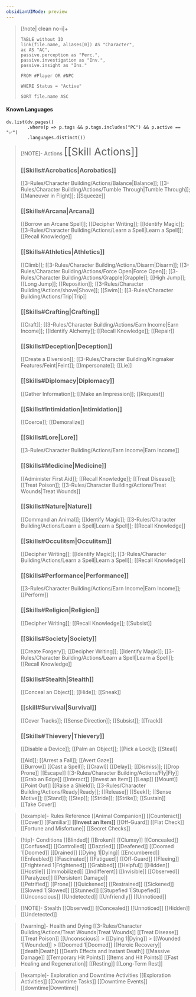 ```yaml
---
obsidianUIMode: preview
---
```


> [!note| clean no-i]+ ­
> ```dataview
> TABLE without ID
> link(file.name, aliases[0]) AS "Character", 
> ac AS "AC", 
> passive.perception as "Perc.",
> passive.investigation as "Inv.",
> passive.insight as "Ins."
> 
> FROM #Player OR #NPC
> 
> WHERE Status = "Active"
> 
> SORT file.name ASC
> ```

#### Known Languages

```dataviewjs
dv.list(dv.pages()
		.where(p => p.tags && p.tags.includes("PC") && p.active == "✅")
		.languages.distinct())
```


> [!NOTE]- Actions
> <span style='font-size:2.0em'>[[Skill Actions]]</span>
> ### [[Skills#Acrobatics|Acrobatics]]
> [[3-Rules/Character Building/Actions/Balance|Balance]]; [[3-Rules/Character Building/Actions/Tumble Through|Tumble Through]]; [[Maneuver in Flight]]; [[Squeeze]]
> 
> ### [[Skills#Arcana|Arcana]]
> [[Borrow an Arcane Spell]]; [[Decipher Writing]]; [[Identify Magic]]; [[3-Rules/Character Building/Actions/Learn a Spell|Learn a Spell]]; [[Recall Knowledge]]
> 
> ### [[Skills#Athletics|Athletics]]
> [[Climb]]; [[3-Rules/Character Building/Actions/Disarm|Disarm]]; [[3-Rules/Character Building/Actions/Force Open|Force Open]]; [[3-Rules/Character Building/Actions/Grapple|Grapple]]; [[High Jump]]; [[Long Jump]]; [[Reposition]]; [[3-Rules/Character Building/Actions/shove|Shove]]; [[Swim]]; [[3-Rules/Character Building/Actions/Trip|Trip]]
> 
> ### [[Skills#Crafting|Crafting]]
> [[Craft]]; [[3-Rules/Character Building/Actions/Earn Income|Earn Income]]; [[Identify Alchemy]]; [[Recall Knowledge]]; [[Repair]]
> 
> ### [[Skills#Deception|Deception]]
> [[Create a Diversion]]; [[3-Rules/Character Building/Kingmaker Features/Feint|Feint]]; [[Impersonate]]; [[Lie]]
> 
> ### [[Skills#Diplomacy|Diplomacy]]
> [[Gather Information]]; [[Make an Impression]]; [[Request]]
> 
> ### [[Skills#Intimidation|Intimidation]]
> [[Coerce]]; [[Demoralize]]
> 
> ### [[Skills#Lore|Lore]]
> [[3-Rules/Character Building/Actions/Earn Income|Earn Income]]
> 
> ### [[Skills#Medicine|Medicine]]
> [[Administer First Aid]]; [[Recall Knowledge]]; [[Treat Disease]]; [[Treat Poison]]; [[3-Rules/Character Building/Actions/Treat Wounds|Treat Wounds]]
> 
> ### [[Skills#Nature|Nature]]
> [[Command an Animal]]; [[Identify Magic]]; [[3-Rules/Character Building/Actions/Learn a Spell|Learn a Spell]]; [[Recall Knowledge]]
> 
> ### [[Skills#Occulitsm|Occulitsm]]
> [[Decipher Writing]]; [[Identify Magic]]; [[3-Rules/Character Building/Actions/Learn a Spell|Learn a Spell]]; [[Recall Knowledge]]
> 
> ### [[Skills#Performance|Performance]]
> [[3-Rules/Character Building/Actions/Earn Income|Earn Income]]; [[Perform]]
> 
> ### [[Skills#Religion|Religion]]
> [[Decipher Writing]]; [[Recall Knowledge]]; [[Subsist]]
> 
> ### [[Skills#Society|Society]]
> [[Create Forgery]]; [[Decipher Writing]]; [[Identify Magic]]; [[3-Rules/Character Building/Actions/Learn a Spell|Learn a Spell]]; [[Recall Knowledge]]
> 
> ### [[Skills#Stealth|Stealth]]
> [[Conceal an Object]]; [[Hide]]; [[Sneak]]
> 
> ### [[skill#Survival|Survival]]
> [[Cover Tracks]]; [[Sense Direction]]; [[Subsist]]; [[Track]]
> 
> ### [[Skills#Thievery|Thievery]]
> [[Disable a Device]]; [[Palm an Object]]; [[Pick a Lock]]; [[Steal]]
> 
> [[Aid]]; [[Arrest a Fall]]; [[Avert Gaze]]  
> [[Burrow]] 
> [[Cast a Spell]]; [[Crawl]] 
> [[Delay]]; [[Dismiss]]; [[Drop Prone]] 
> [[Escape]] 
> [[3-Rules/Character Building/Actions/Fly|Fly]]
> [[Grab an Edge]]
> [[Interact]] 
> [[Invest an Item]] 
> [[Leap]] 
> [[Mount]] 
> [[Point Out]] 
> [[Raise a Shield]]; [[3-Rules/Character Building/Actions/Ready|Ready]]; [[Release]] 
> [[Seek]]; [[Sense Motive]]; [[Stand]]; [[Step]]; [[Stride]]; [[Strike]]; [[Sustain]]  
> [[Take Cover]]

> [!example]- Rules Reference
> [[Animal Companion]] 
> [[Counteract]] 
> [[Cover]] 
> [[Familiar]]
> **[[Invest an Item]]** 
> [[Off-Guard]] 
> [[Flat Check]] 
> [[Fortune and Misfortune]]
> [[Secret Checks]] 

> [!tip]- Conditions
> [[Blinded]] 
> [[Broken]] 
> [[Clumsy]]
> [[Concealed]]  
> [[Confused]] 
> [[Controlled]] 
> [[Dazzled]] 
> [[Deafened]] 
> [[Doomed 1|Doomed]] 
> [[Drained]] 
> [[Dying 1|Dying]] 
> [[Encumbered]] 
> [[Enfeebled]] 
> [[Fascinated]] 
> [[Fatigued]] 
> [[Off-Guard]] 
> [[Fleeing]] 
> [[Frightened 1|Frightened]] 
> [[Grabbed]] 
> [[Helpful]] 
> [[Hidden]]
> [[Hostile]] 
> [[Immobilized]] 
> [[Indifferent]] 
> [[Invisible]] 
> [[Observed]] 
> [[Paralyzed]]
> [[Persistent Damage]]  
> [[Petrified]] 
> [[Prone]] 
> [[Quickened]] 
> [[Restrained]] 
> [[Sickened]] 
> [[Slowed 1|Slowed]] 
> [[Stunned]] 
> [[Stupefied 1|Stupefied]] 
> [[Unconscious]] 
> [[Undetected]] 
> [[Unfriendly]] 
> [[Unnoticed]] 

> [!NOTE]- Stealth
> [[Observed]] 
> [[Concealed]] 
> [[Unnoticed]] 
> [[Hidden]] 
> [[Undetected]] 

> [!warning]- Health and Dying
> [[3-Rules/Character Building/Actions/Treat Wounds|Treat Wounds]]
> [[Treat Disease]] 
> [[Treat Poison]] 
> [[Unconscious]] > [[Dying 1|Dying]] > [[Wounded 1|Wounded]] > [[Doomed 1|Doomed]] 
> [[Heroic Recovery]] 
> [[death|Death]] 
> [[Death Effects and Instant Death]] 
> [[Massive Damage]] 
> [[Temporary Hit Points]] 
> [[Items and Hit Points]] 
> [[Fast Healing and Regeneration]] 
> [[Resting]] 
> [[Long-Term Rest]] 

> [!example]- Exploration and Downtime Activities
> [[Exploration Activities]] 
> [[Downtime Tasks]] 
> [[Downtime Events]] 
> [[downtime|Downtime]]
